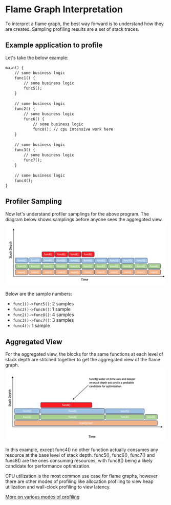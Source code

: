 # Flame Graph Interpretation

To interpret a flame graph, the best way forward is to understand how they are created. Sampling
profiling results are a set of stack traces.

## Example application to profile
Let's take the below example:
```
main() {
    // some business logic
    func1() {
        // some business logic
        func5();
    }
    
    // some business logic
    func2() {
        // some business logic
        func6() {
            // some business logic
            func8(); // cpu intensive work here
    }
    
    // some business logic
    func3() {
        // some business logic
        func7();
    }
    
    // some business logic
    func4();
}
```

## Profiler Sampling
Now let's understand profiler samplings for the above program. The
diagram below shows samplings before anyone sees the aggregated view.
![](https://github.com/async-profiler/async-profiler/blob/master/.assets/images/ProfilerSampling.png)

Below are the sample numbers:
* `func1()->func5()`: 2 samples
* `func2()->func6()`: 1 sample
* `func2()->func8()`: 4 samples
* `func3()->func7()`: 3 samples
* `func4()`: 1 sample

## Aggregated View
For the aggregated view, the blocks for the same functions at each
level of stack depth are stitched together to get the aggregated 
view of the flame graph.
![](https://github.com/async-profiler/async-profiler/blob/master/.assets/images/SamplingAggregation.png)

In this example, except func4() no other function actually consumes
any resource at the base level of stack depth. func5(), func6(),
func7() and func8() are the ones consuming resources, with func8()
being a likely candidate for performance optimization.

CPU utilization is the most common use case for flame graphs, however
there are other modes of profiling like allocation profiling to view
heap utilization and wall-clock profiling to view latency.

[More on various modes of profiling](https://github.com/async-profiler/async-profiler/?tab=readme-ov-file#profiling-modes)